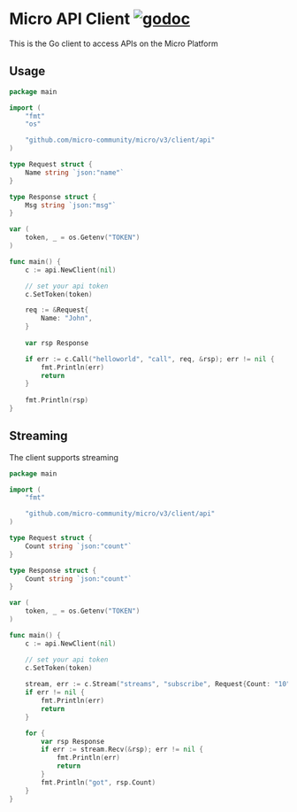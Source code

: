 # Micro API Client [![godoc](https://godoc.org/github.com/micro-community/micro/v3/client?status.svg)](https://godoc.org/github.com/micro-community/micro/v3/client)

This is the Go client to access APIs on the Micro Platform

## Usage

```go
package main

import (
    "fmt"
    "os"

    "github.com/micro-community/micro/v3/client/api"
)

type Request struct {
	Name string `json:"name"`
}

type Response struct {
	Msg string `json:"msg"`
}

var (
	token, _ = os.Getenv("TOKEN")
)

func main() {
	c := api.NewClient(nil)

	// set your api token
	c.SetToken(token)

   	req := &Request{
		Name: "John",
	}
	
	var rsp Response

	if err := c.Call("helloworld", "call", req, &rsp); err != nil {
		fmt.Println(err)
		return
	}
	
	fmt.Println(rsp)
}
```

## Streaming

The client supports streaming

```go
package main

import (
	"fmt"

	"github.com/micro-community/micro/v3/client/api"
)

type Request struct {
	Count string `json:"count"`
}

type Response struct {
	Count string `json:"count"`
}

var (
	token, _ = os.Getenv("TOKEN")
)

func main() {
	c := api.NewClient(nil)

	// set your api token
	c.SetToken(token)
	
	stream, err := c.Stream("streams", "subscribe", Request{Count: "10"})
	if err != nil {
		fmt.Println(err)
		return
	}

	for {
		var rsp Response
		if err := stream.Recv(&rsp); err != nil {
			fmt.Println(err)
			return
		}
		fmt.Println("got", rsp.Count)
	}
}
```

